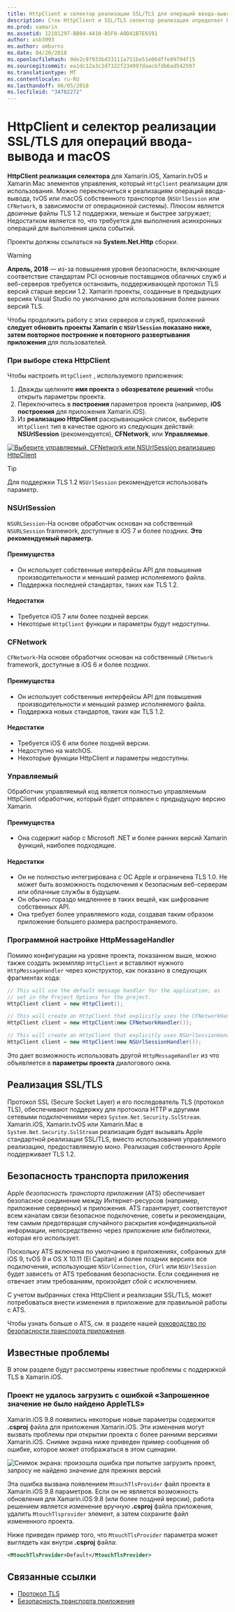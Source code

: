 ```yaml
---
title: HttpClient и селектор реализации SSL/TLS для операций ввода-вывода и macOS
description: Стек HttpClient и SSL/TLS селектор реализация определяет HttpClient и SSL/TLS реализации, который будет использоваться в приложении iOS, tvOS или macOS Xamarin.
ms.prod: xamarin
ms.assetid: 12101297-BB04-4410-85F0-A0D41B7E6591
author: asb3993
ms.author: amburns
ms.date: 04/20/2018
ms.openlocfilehash: 9de2c97933bd33111a751be51e06dffe09794f15
ms.sourcegitcommit: ea1dc12a3c2d7322f234997daacbfdb6ad542507
ms.translationtype: MT
ms.contentlocale: ru-RU
ms.lasthandoff: 06/05/2018
ms.locfileid: "34782272"
---
```

# <a name="httpclient-and-ssltls-implementation-selector-for-iosmacos"></a>HttpClient и селектор реализации SSL/TLS для операций ввода-вывода и macOS

**HttpClient реализация селектора** для Xamarin.iOS, Xamarin.tvOS и Xamarin.Mac элементов управления, который `HttpClient` реализации для использования. Можно переключиться к реализациям операций ввода-вывода, tvOS или macOS собственного транспортов (`NSUrlSession` или `CFNetwork`, в зависимости от операционной системы). Плюсом является двоичные файлы TLS 1.2 поддержки, меньше и быстрее загружает; Недостатком является то, что требуется для выполнения асинхронных операций для выполнения цикла событий.

Проекты должны ссылаться на **System.Net.Http** сборки.

> [!WARNING]
> **Апрель, 2018** — из-за повышения уровня безопасности, включающие соответствие стандартам PCI основные поставщиков облачных служб и веб-серверов требуется остановить, поддерживающей протокол TLS версий старше версии 1.2.  Xamarin проекты, созданные в предыдущих версиях Visual Studio по умолчанию для использования более ранних версий TLS.
>
> Чтобы продолжить работу с этих серверов и служб, приложений **следует обновить проекты Xamarin с `NSUrlSession` показано ниже, затем повторное построение и повторного развертывания приложения** для пользователей.

<a name="Selecting-a-HttpClient-Stack" />

### <a name="selecting-a-httpclient-stack"></a>При выборе стека HttpClient

Чтобы настроить `HttpClient` , используемого приложения:

1. Дважды щелкните **имя проекта** в **обозревателе решений** чтобы открыть параметры проекта.
2. Переключитесь в **построения** параметров проекта (например, **iOS построения** для приложения Xamarin.iOS).
3. Из **реализацию HttpClient** раскрывающийся список, выберите `HttpClient` тип в качестве одного из следующих действий: **NSUrlSession** (рекомендуется), **CFNetwork**, или  **Управляемые**.

[![Выберите управляемый, CFNetwork или NSUrlSession реализацию HttpClient](http-stack-images/http-xs-sml.png)](http-stack-images/http-xs.png#lightbox)

> [!TIP]
> Для поддержки TLS 1.2 `NSUrlSession` рекомендуется использовать параметр.

<a name="NSUrlSession" />

### <a name="nsurlsession"></a>NSUrlSession

`NSURLSession`-На основе обработчик основан на собственный `NSURLSession` framework, доступные в iOS 7 и более поздних. 
**Это рекомендуемый параметр.**

#### <a name="pros"></a>Преимущества

- Он использует собственные интерфейсы API для повышения производительности и меньший размер исполняемого файла.
- Поддержка последней стандартах, таких как TLS 1.2.

#### <a name="cons"></a>Недостатки

- Требуется iOS 7 или более поздней версии.
- Некоторые `HttpClient` функции и параметры будут недоступны.

<a name="CFNetwork" />

### <a name="cfnetwork"></a>CFNetwork

`CFNetwork`-На основе обработчик основан на собственный `CFNetwork` framework, доступные в iOS 6 и более поздних.

#### <a name="pros"></a>Преимущества

- Он использует собственные интерфейсы API для повышения производительности и меньший размер исполняемого файла.
- Поддержка новых стандартов, таких как TLS 1.2.

#### <a name="cons"></a>Недостатки

- Требуется iOS 6 или более поздней версии.
- Недоступно на watchOS.
- Некоторые функции HttpClient и параметры недоступны.

<a name="Managed" />

### <a name="managed"></a>Управляемый

Обработчик управляемый код является полностью управляемым HttpClient обработчик, который будет отправлен с предыдущую версию Xamarin.

#### <a name="pros"></a>Преимущества

- Она содержит набор с Microsoft .NET и более ранних версий Xamarin функций, наиболее подходящие.

#### <a name="cons"></a>Недостатки

- Он не полностью интегрирована с ОС Apple и ограничена TLS 1.0. Не может быть возможность подключения к безопасным веб-серверам или облачные службы в будущем.
- Он обычно гораздо медленнее в таких вещей, как шифрование собственных API.
- Она требует более управляемого кода, создавая таким образом приложение большего размера распространяемого.

### <a name="programmatically-setting-the-httpmessagehandler"></a>Программной настройке HttpMessageHandler

Помимо конфигурации на уровне проекта, показанном выше, можно также создать экземпляр `HttpClient` и вставляют нужного `HttpMessageHandler` через конструктор, как показано в следующих фрагментах кода:

```csharp
// This will use the default message handler for the application; as
// set in the Project Options for the project.
HttpClient client = new HttpClient();

// This will create an HttpClient that explicitly uses the CFNetworkHandler
HttpClient client = new HttpClient(new CFNetworkHandler());

// This will create an HttpClient that explicitly uses NSUrlSessionHandler
HttpClient client = new HttpClient(new NSUrlSessionHandler());
```

Это дает возможность использовать другой `HttpMessageHandler` из что объявляется в **параметры проекта** диалогового окна.

<a name="New-SSL-TLS-implementation-build-option" />
<a name="Selecting-a-SSL-TLS-implementation" />
<a name="Apple-TLS" />

## <a name="ssltls-implementation"></a>Реализация SSL/TLS

Протокол SSL (Secure Socket Layer) и его последователь TLS (протокол TLS), обеспечивают поддержку для протокола HTTP и другими сетевыми подключениями через `System.Net.Security.SslStream`. Xamarin.iOS, Xamarin.tvOS или Xamarin.Mac в `System.Net.Security.SslStream` реализация будет вызывать Apple стандартной реализации SSL/TLS, вместо использования управляемого реализацию, предоставляемую моно. Реализация собственного Apple поддерживает TLS 1.2.

<a name="App-Transport-Security" />

## <a name="app-transport-security"></a>Безопасность транспорта приложения

Apple _безопасность транспорта приложения_ (ATS) обеспечивает безопасное соединение между Интернет-ресурсов (например, приложение серверных) и приложения. ATS гарантирует, соответствуют всем каналам связи безопасное подключение, советы и рекомендации, тем самым предотвращая случайного раскрытия конфиденциальной информации, непосредственно через приложение или библиотеки, которая его использует.

Поскольку ATS включена по умолчанию в приложениях, собранных для iOS 9, tvOS 9 и OS X 10.11 (El Capitan) и более поздних версиях все подключения, использующие `NSUrlConnection`, `CFUrl` или `NSUrlSession` будет зависеть от ATS требования безопасности. Если соединения не отвечает этим требованиям, произойдет сбой с исключением.

С учетом выбранных стека HttpClient и реализации SSL/TLS, может потребоваться внести изменения в приложение для правильной работы с ATS.

Чтобы узнать больше о ATS, см. в разделе нашей [руководство по безопасности транспорта приложения](~/ios/app-fundamentals/ats.md).

## <a name="known-issues"></a>Известные проблемы

В этом разделе будут рассмотрены известные проблемы с поддержкой TLS в Xamarin.iOS.

### <a name="project-failed-to-load-with-error-requested-value-appletls-wasnt-found"></a>Проект не удалось загрузить с ошибкой «Запрошенное значение не было найдено AppleTLS»

Xamarin.iOS 9.8 появились некоторые новые параметры содержится **.csproj** файла для приложения Xamarin.iOS. Эти изменения могут вызвать проблемы при открытии проекта с более ранними версиями Xamarin.iOS. Снимке экрана ниже приведен пример сообщения об ошибке, которое может отображаться в этом сценарии.

![Снимок экрана: произошла ошибка при попытке загрузить проект, запросу не найдено значение для прежних версий](http-stack-images/tlserror-xs.png)

Эта ошибка вызвана появлением `MtouchTlsProvider` файл проекта в Xamarin.iOS 9.8 параметров. Если он не является возможность обновления для Xamarin.iOS 9.8 (или более поздней версии), работа решением является изменение вручную **.csproj** файла приложения, удалить `MtouchTlsprovider` элемент, а затем сохраните файл измененного проекта.

Ниже приведен пример того, что `MtouchTlsProvider` параметра может выглядеть как внутри **.csproj** файла:

```xml
<MtouchTlsProvider>Default</MtouchTlsProvider>
```

## <a name="related-links"></a>Связанные ссылки

- [Протокол TLS](~/cross-platform/app-fundamentals/transport-layer-security.md)
- [Безопасность транспорта приложения](~/ios/app-fundamentals/ats.md)
